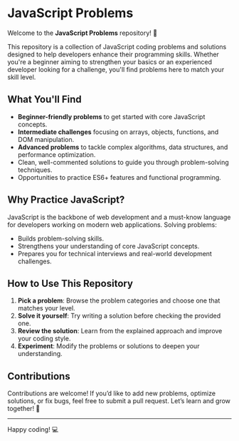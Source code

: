 # JavaScript Problems

Welcome to the **JavaScript Problems** repository! 🚀

This repository is a collection of JavaScript coding problems and solutions designed to help developers enhance their programming skills. Whether you're a beginner aiming to strengthen your basics or an experienced developer looking for a challenge, you'll find problems here to match your skill level.

## What You'll Find

- **Beginner-friendly problems** to get started with core JavaScript concepts.
- **Intermediate challenges** focusing on arrays, objects, functions, and DOM manipulation.
- **Advanced problems** to tackle complex algorithms, data structures, and performance optimization.
- Clean, well-commented solutions to guide you through problem-solving techniques.
- Opportunities to practice ES6+ features and functional programming.

## Why Practice JavaScript?

JavaScript is the backbone of web development and a must-know language for developers working on modern web applications. Solving problems:
- Builds problem-solving skills.
- Strengthens your understanding of core JavaScript concepts.
- Prepares you for technical interviews and real-world development challenges.

## How to Use This Repository

1. **Pick a problem**: Browse the problem categories and choose one that matches your level.
2. **Solve it yourself**: Try writing a solution before checking the provided one.
3. **Review the solution**: Learn from the explained approach and improve your coding style.
4. **Experiment**: Modify the problems or solutions to deepen your understanding.

## Contributions

Contributions are welcome! If you’d like to add new problems, optimize solutions, or fix bugs, feel free to submit a pull request. Let’s learn and grow together! 🌟

---

Happy coding! 💻
